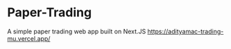 # Paper-Trading
A simple paper trading web app built on Next.JS
https://adityamac-trading-mu.vercel.app/
